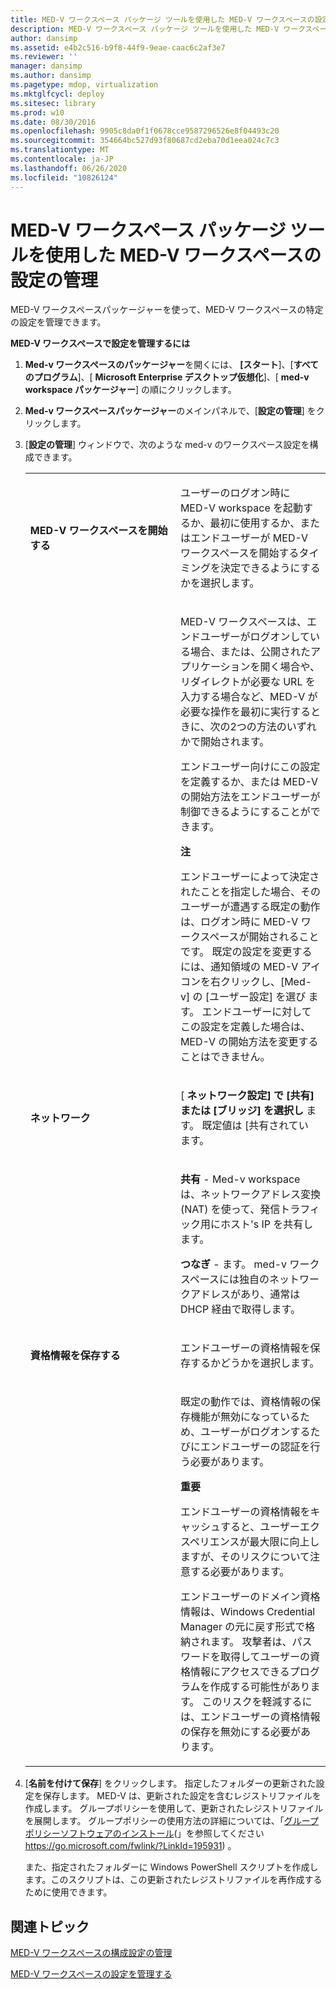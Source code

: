 ```yaml
---
title: MED-V ワークスペース パッケージ ツールを使用した MED-V ワークスペースの設定の管理
description: MED-V ワークスペース パッケージ ツールを使用した MED-V ワークスペースの設定の管理
author: dansimp
ms.assetid: e4b2c516-b9f8-44f9-9eae-caac6c2af3e7
ms.reviewer: ''
manager: dansimp
ms.author: dansimp
ms.pagetype: mdop, virtualization
ms.mktglfcycl: deploy
ms.sitesec: library
ms.prod: w10
ms.date: 08/30/2016
ms.openlocfilehash: 9905c8da0f1f0678cce9587296526e8f04493c20
ms.sourcegitcommit: 354664bc527d93f80687cd2eba70d1eea024c7c3
ms.translationtype: MT
ms.contentlocale: ja-JP
ms.lasthandoff: 06/26/2020
ms.locfileid: "10826124"
---
```

# MED-V ワークスペース パッケージ ツールを使用した MED-V ワークスペースの設定の管理


MED-V ワークスペースパッケージャーを使って、MED-V ワークスペースの特定の設定を管理できます。

**MED-V ワークスペースで設定を管理するには**

1. **Med-v ワークスペースのパッケージャー**を開くには、 **[スタート**]、[**すべてのプログラム**]、[ **Microsoft Enterprise デスクトップ仮想化**]、[ **med-v workspace パッケージャー**] の順にクリックします。

2. **Med-v ワークスペースパッケージャー**のメインパネルで、[**設定の管理**] をクリックします。

3. [**設定の管理**] ウィンドウで、次のような med-v のワークスペース設定を構成できます。

   <table>
   <colgroup>
   <col width="50%" />
   <col width="50%" />
   </colgroup>
   <tbody>
   <tr class="odd">
   <td align="left"><p><strong>MED-V ワークスペースを開始する</strong></p></td>
   <td align="left"><p>ユーザーのログオン時に MED-V workspace を起動するか、最初に使用するか、またはエンドユーザーが MED-V ワークスペースを開始するタイミングを決定できるようにするかを選択します。</p></td>
   </tr>
   <tr class="even">
   <td align="left"><p></p></td>
   <td align="left"><p>MED-V ワークスペースは、エンドユーザーがログオンしている場合、または、公開されたアプリケーションを開く場合や、リダイレクトが必要な URL を入力する場合など、MED-V が必要な操作を最初に実行するときに、次の2つの方法のいずれかで開始されます。</p>
   <p>エンドユーザー向けにこの設定を定義するか、または MED-V の開始方法をエンドユーザーが制御できるようにすることができます。</p>
   <div class="alert">
   <strong>注</strong><br/><p>エンドユーザーによって決定されたことを指定した場合、そのユーザーが遭遇する既定の動作は、ログオン時に MED-V ワークスペースが開始されることです。 既定の設定を変更するには、通知領域の MED-V アイコンを右クリックし、[Med-v] の [ユーザー設定] を選び <strong> </strong> ます。 エンドユーザーに対してこの設定を定義した場合は、MED-V の開始方法を変更することはできません。</p>
   </div>
   <div>

   </div></td>
   </tr>
   <tr class="odd">
   <td align="left"><p><strong>ネットワーク</strong></p></td>
   <td align="left"><p>[ <strong> ネットワーク設定] で [共有] または [ブリッジ] を選択し </strong> <strong> </strong> ます。 既定値は [共有されてい <strong> </strong> ます。</p></td>
   </tr>
   <tr class="even">
   <td align="left"><p></p></td>
   <td align="left"><p><strong>共有 </strong> - Med-v workspace は、ネットワークアドレス変換 (NAT) を使って、発信トラフィック用にホスト&#39;s IP を共有します。</p>
   <p><strong>つなぎ </strong> - ます。 med-v ワークスペースには独自のネットワークアドレスがあり、通常は DHCP 経由で取得します。</p></td>
   </tr>
   <tr class="odd">
   <td align="left"><p><strong>資格情報を保存する</strong></p></td>
   <td align="left"><p>エンドユーザーの資格情報を保存するかどうかを選択します。</p></td>
   </tr>
   <tr class="even">
   <td align="left"><p></p></td>
   <td align="left"><p>既定の動作では、資格情報の保存機能が無効になっているため、ユーザーがログオンするたびにエンドユーザーの認証を行う必要があります。</p>
   <div class="alert">
   <strong>重要</strong><br/><p>エンドユーザーの資格情報をキャッシュすると、ユーザーエクスペリエンスが最大限に向上しますが、そのリスクについて注意する必要があります。</p>
   <p>エンドユーザーのドメイン資格情報は、Windows Credential Manager の元に戻す形式で格納されます。 攻撃者は、パスワードを取得してユーザーの資格情報にアクセスできるプログラムを作成する可能性があります。 このリスクを軽減するには、エンドユーザーの資格情報の保存を無効にする必要があります。</p>
   </div>
   <div>

   </div></td>
   </tr>
   </tbody>
   </table>



4. [**名前を付けて保存**] をクリックします。 指定したフォルダーの更新された設定を保存します。 MED-V は、更新された設定を含むレジストリファイルを作成します。 グループポリシーを使用して、更新されたレジストリファイルを展開します。 グループポリシーの使用方法の詳細については、「[グループポリシーソフトウェアのインストール](https://go.microsoft.com/fwlink/?LinkId=195931)(」を参照してください https://go.microsoft.com/fwlink/?LinkId=195931) 。

   また、指定されたフォルダーに Windows PowerShell スクリプトを作成します。このスクリプトは、この更新されたレジストリファイルを再作成するために使用できます。

## 関連トピック


[MED-V ワークスペースの構成設定の管理](managing-med-v-workspace-configuration-settings.md)

[MED-V ワークスペースの設定を管理する](manage-med-v-workspace-settings.md)









